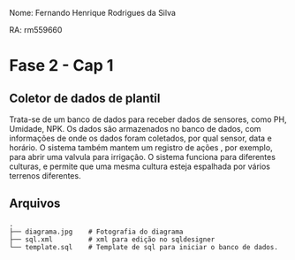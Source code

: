Nome: Fernando Henrique Rodrigues da Silva

RA: rm559660

# Fase 2 - Cap 1

## Coletor de dados de plantil

Trata-se de um banco de dados para receber dados de sensores, como PH, Umidade, NPK. Os dados são armazenados no banco de dados, com informações de onde os dados foram coletados, por qual sensor, data e horário. O sistema também mantem um registro de ações , por exemplo, para abrir uma valvula para irrigação. O sistema funciona para diferentes culturas, e permite que uma mesma cultura esteja espalhada por vários terrenos diferentes.

## Arquivos
```
.
├── diagrama.jpg    # Fotografia do diagrama
├── sql.xml         # xml para edição no sqldesigner
└── template.sql    # Template de sql para iniciar o banco de dados. 
```

